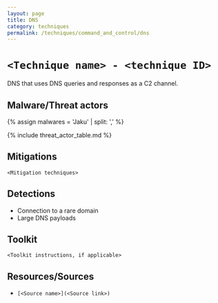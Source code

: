 ```yaml
---
layout: page
title: DNS
category: techniques
permalink: /techniques/command_and_control/dns
---
```

# `<Technique name> - <technique ID>`

DNS that uses DNS queries and responses as a C2 channel.

## Malware/Threat actors

{% assign malwares = 'Jaku' | split: ',' %}

{% include threat_actor_table.md %}



## Mitigations

`<Mitigation techniques>`

## Detections

* Connection to a rare domain
* Large DNS payloads

## Toolkit

`<Toolkit instructions, if applicable>`

## Resources/Sources

* `[<Source name>](<Source link>)`

